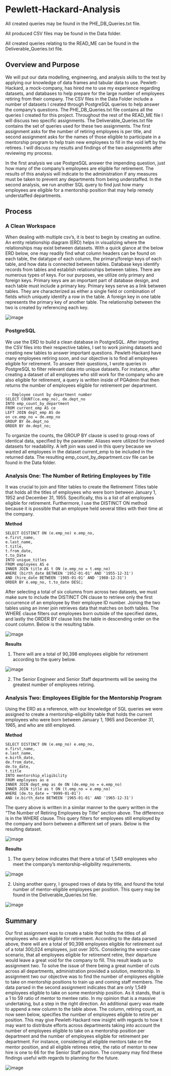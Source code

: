 # Pewlett-Hackard-Analysis

All created queries may be found in the PHE_DB_Queries.txt file.

All produced CSV files may be found in the Data folder.

All created queries relating to the READ_ME can be found in the Deliverable_Queries.txt file.

## Overview and Purpose
We will put our data modelling, engineering, and analysis skills to the test by applying our knowledge of data frames and tabular data to use. Pewlett-Hackard, a mock-company, has hired me to use my experience regarding datasets, and databases to help prepare for the large number of employees retiring from their company. The CSV files in the Data Folder include a number of datasets I created through PostgreSQL queries to help answer the company’s questions. The PHE_DB_Queries.txt file contains all the queries I created for this project. Throughout the rest of the READ_ME file I will discuss two specific assignments. The Deliverable_Queries.txt file contains the set of queries used for these two assignments. The first assignment asks for the number of retiring employees is per title, and second assignment asks for the names of those eligible to participate in a mentorship program to help train new employees to fill in the void left by the retirees. I will discuss my results and findings of the two assignments after reviewing my process.

In the first analysis we use PostgreSQL answer the impending question, just how many of the company’s employees are eligible for retirement. The results of this analysis will indicate to the administration if any measures must be taken to prevent any departments from being understaffed. In the second analysis, we run another SQL query to find just how many employees are eligible for a mentorship position that may help remedy understaffed departments.

## Process
### A Clean Workspace
When dealing with multiple csv’s, it is best to begin by creating an outline. An entity relationship diagram (ERD) helps in visualizing where the relationships may exist between datasets. With a quick glance at the below ERD below, one may readily find what column headers can be found on each table, the datatype of each column, the primary/foreign keys of each table, and how data is connected between tables. Database keys identify records from tables and establish relationships between tables. There are numerous types of keys. For our purposes, we utilize only primary and foreign keys. Primary keys are an important part of database design, and each table must include a primary key. Primary keys serve as a link between tables. They are characterized as either a single field or combination of fields which uniquely identify a row in the table. A foreign key in one table represents the primary key of another table. The relationship between the two is created by referencing each key.

![image](https://user-images.githubusercontent.com/68082808/93276418-6ed31c80-f78d-11ea-84a0-7e18f3f242f1.png)


### PostgreSQL
We use the ERD to build a clean database in PostgreSQL. After importing the CSV files into their respective tables, I set to work joining datasets and creating new tables to answer important questions. Pewlett-Hackard have many employees retiring soon, and our objective is to find all employees eligible for retirement. To answer their questions, I wrote queries in PostgreSQL to filter relevant data into unique datasets. For instance, after creating a dataset of all employees who still work for the company who are also eligible for retirement, a query is written inside of PGAdmin that then returns the number of employees eligible for retirement per department.

```
-- Employee count by department number
SELECT COUNT(ce.emp_no), de.dept_no
INTO emp_count_by_department
FROM current_emp AS ce
LEFT JOIN dept_emp AS de
on ce.emp_no = de.emp_no
GROUP BY de.dept_no
ORDER BY de.dept_no;
```
To organize the counts, the GROUP BY clause is used to group rows of identical data, specified by the parameter. Aliases were utilized for involved datasets for readability. A left join was used in this query because we wanted all employees in the dataset current_emp to be included in the returned data. The resulting emp_count_by_department.csv file can be found in the Data folder.


### Analysis One: The Number of Retiring Employees by Title

It was crucial to join and filter tables to create the Retirement Titles table that holds all the titles of employees who were born between January 1, 1952 and December 31, 1955. Specifically, this is a list of all employees eligible for retirement.  Furthermore, I use the DISTINCT ON method because it is possible that an employee held several titles with their time at the company.

**Method**

```
SELECT DISTINCT ON (e.emp_no) e.emp_no,
e.first_name,
e.last_name,
t.title,
t.from_date,
t.to_Date
INTO unique_titles
FROM employees AS e
INNER JOIN title AS t ON (e.emp_no = t.emp_no)
WHERE (birth_date BETWEEN '1952-01-01' AND '1955-12-31')
AND (hire_date BETWEEN '1985-01-01' AND '1988-12-31')
ORDER BY e.emp_no, t.to_date DESC;
```

After selecting a total of six columns from across two datasets, we must make sure to include the DISTINCT ON clause to retrieve only the first occurrence of an employee by their employee ID number. Joining the two tables using an inner join retrieves data that matches on both tables. The WHERE clause filters out employees born outside of the specified dates, and lastly the ORDER BY clause lists the table in descending order on the count column. Below is the resulting table.

![image](https://user-images.githubusercontent.com/68082808/93276429-7692c100-f78d-11ea-905a-b939607c20cc.png)


**Results**

1.	There will are a total of 90,398 employees eligible for retirement according to the query below. 
 
![image](https://user-images.githubusercontent.com/68082808/93276434-7c88a200-f78d-11ea-848e-dcedb3d0b4a5.png)


2.	The Senior Engineer and Senior Staff departments will be seeing the greatest number of employees retiring. 


### Analysis Two: Employees Eligible for the Mentorship Program

Using the ERD as a reference, with our knowledge of SQL queries we were assigned to create a mentorship-eligibility table that holds the current employees who were born between January 1, 1965 and December 31, 1965, and who are still employed.

**Method**

```
SELECT DISTINCT ON (e.emp_no) e.emp_no,
e.first_name,
e.last_name,
e.birth_date,
de.from_date,
de.to_date,
t.title
INTO mentorship_eligibility
FROM employees as e
INNER JOIN dept_emp as de ON (de.emp_no = e.emp_no)
INNER JOIN title as t ON (t.emp_no = e.emp_no)
WHERE (de.to_date = '9999-01-01')
AND (e.birth_date BETWEEN '1965-01-01' AND '1965-12-31')
```

The query above is written in a similar manner to the query written in the “The Number of Retiring Employees by Title” section above. The difference is in the WHERE clause. This query filters for employees still employed by the company and born between a different set of years. Below is the resulting dataset.

![image](https://user-images.githubusercontent.com/68082808/93276445-827e8300-f78d-11ea-8a43-d8e46c000bff.png)


**Results**

1.	The query below indicates that there a total of 1,549 employees who meet the company’s mentorship-eligibility requirements.
 
![image](https://user-images.githubusercontent.com/68082808/93276460-890cfa80-f78d-11ea-8aec-60017ba73263.png)


2.	Using another query, I grouped rows of data by title, and found the total number of mentor-eligible employees per position. This query may be found in the Deliverable_Queries.txt file.
 
 ![image](https://user-images.githubusercontent.com/68082808/93276468-8dd1ae80-f78d-11ea-8f7f-172ae39aa0fa.png)
 
## Summary

Our first assignment was to create a table that holds the titles of all employees who are eligible for retirement. According to the data parsed above, there will are a total of 90,398 employees eligible for retirement out of a total 300,024 employees, just over 30%. Considering the worst-case scenario, that all employees eligible for retirement retire, their departure would leave a great void for the company to fill. This result leads us to assignment two. To solve the issue of there being a great number of cuts across all departments, administration provided a solution, mentorship. In assignment two our objective was to find the number of employees eligible to take on mentorship positions to train up and coming staff members. The data parsed in the second assignment indicates that are only 1,549 employees eligible to take on some mentorship position. As it stands, that is a 1 to 59 ratio of mentor to mentee ratio. In my opinion that is a massive undertaking, but a step in the right direction. 
An additional query was made to append a new column to the table above. The column, retiring count, as now seen below, specifies the number of employees eligible to retire per position. This may give Pewlett-Hackard new insight with regards to how it may want to distribute efforts across departments taking into account the number of employees eligible to take on a mentorship position per department and the number of employees eligible for retirement per department. For instance, considering all eligible mentors take on the mentor position, and all eligible retirees retire, the ratio of mentor to new hire is one to 66 for the Senior Staff position. The company may find these findings useful with regards to planning for the future.

![image](https://user-images.githubusercontent.com/68082808/93282525-97164780-f79c-11ea-9194-05b6128ec693.png)

